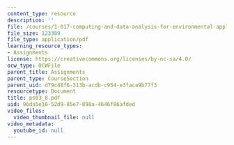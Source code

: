 ```yaml
---
content_type: resource
description: ''
file: /courses/1-017-computing-and-data-analysis-for-environmental-applications-fall-2003/96da5e1652d985e7898a4646f86afded_ps03_8.pdf
file_size: 123389
file_type: application/pdf
learning_resource_types:
- Assignments
license: https://creativecommons.org/licenses/by-nc-sa/4.0/
ocw_type: OCWFile
parent_title: Assignments
parent_type: CourseSection
parent_uid: d79c48f6-313b-acdb-c954-e3faca9b77f3
resourcetype: Document
title: ps03_8.pdf
uid: 96da5e16-52d9-85e7-898a-4646f86afded
video_files:
  video_thumbnail_file: null
video_metadata:
  youtube_id: null
---
```

